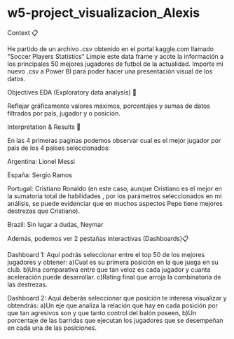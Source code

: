 # w5-project_visualizacion_Alexis 

Context 📋

He partido de un archivo .csv obtenido en el portal kaggle.com llamado "Soccer Players Statistics"
Limpie este data frame y acote la información a los principales 50 mejores jugadores de futbol de la actualidad.
Importe mi nuevo .csv a Power BI para poder hacer una presentación visual de los datos.
    
Objectives EDA (Exploratory data analysis) 🥅

Reflejar gráficamente valores máximos, porcentajes y sumas de datos filtrados por país, jugador y o posición.

Interpretation & Results 🔦

En las 4 primeras paginas podemos observar cual es el mejor jugador por pais de los 4 países seleccionados:

Argentina: Lionel Messi

España: Sergio Ramos

Portugal: Cristiano Ronaldo (en este caso, aunque Cristiano es el mejor en la sumatoria total de habilidades , por los parámetros  seleccionados en mi análisis, se puede evidenciar que en muchos aspectos Pepe tiene mejores destrezas que Cristiano). 

Brazil: Sin lugar a dudas, Neymar 


Además, podemos ver 2 pestañas interactivas (Dashboards)📋

Dashboard 1: 
Aquí podrás seleccionar entre el top 50 de los mejores jugadores y obtener:
a)Cual es su primera posición en la que juega en su club.
b)Una comparativa entre que tan veloz es cada jugador y cuanta aceleración puede desarrollar.
c)Rating final que arroja la combinatoria de las destrezas.

Dashboard 2:
Aquí deberás seleccionar que posición te interesa visualizar y obtendrás:
a)Un eje que analiza la relación que hay en cada posición por que tan agresivos son y que tanto control del balón poseen,
b)Un porcentaje de las barridas que ejecutan los jugadores que se desempeñan en cada una de las posiciones.
